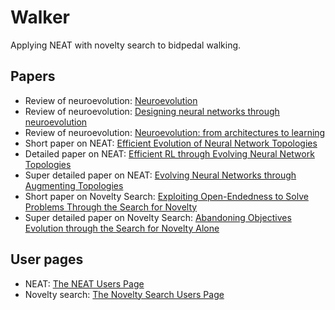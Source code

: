 # Walker
Applying NEAT with novelty search to bidpedal walking.

## Papers
- Review of neuroevolution: [Neuroevolution](https://www.cs.utexas.edu/users/ai-lab/downloadPublication.php?filename=http://nn.cs.utexas.edu/downloads/papers/miikkulainen.encyclopedia20-ne.pdf&pubid=127826)
- Review of neuroevolution: [Designing neural networks through neuroevolution](https://www.nature.com/articles/s42256-018-0006-z.pdf)
- Review of neuroevolution: [Neuroevolution: from architectures to learning](https://scihub.to/10.1007/s12065-007-0002-4)
- Short paper on NEAT: [Efficient Evolution of Neural Network Topologies](https://scihub.to/10.1109/cec.2002.1004508)
- Detailed paper on NEAT: [Efficient RL through Evolving Neural Network Topologies](https://www.cs.utexas.edu/~ai-lab/pubs/stanley.gecco02_1.pdf)
- Super detailed paper on NEAT: [Evolving Neural Networks through Augmenting Topologies](https://scihub.to/10.1162/106365602320169811)
- Short paper on Novelty Search: [Exploiting Open-Endedness to Solve Problems Through the Search for Novelty](https://mitpress-request.mit.edu/sites/default/files/titles/alife/0262287196chap43.pdf)
- Super detailed paper on Novelty Search: [Abandoning Objectives Evolution through the Search for Novelty Alone](https://eplex.cs.ucf.edu/papers/lehman_ecj10.pdf)

## User pages
- NEAT: [The NEAT Users Page](http://www.cs.ucf.edu/~kstanley/neat.html)
- Novelty search: [The Novelty Search Users Page](http://eplex.cs.ucf.edu/noveltysearch/userspage/)

